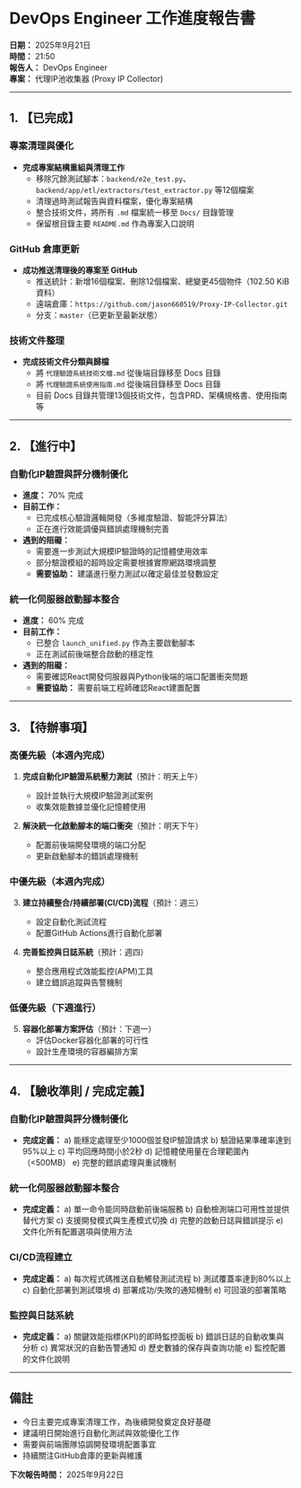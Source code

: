 # DevOps Engineer 工作進度報告書

**日期：** 2025年9月21日  
**時間：** 21:50  
**報告人：** DevOps Engineer  
**專案：** 代理IP池收集器 (Proxy IP Collector)

---

## 1. 【已完成】

### 專案清理與優化
- **完成專案結構重組與清理工作**
  - 移除冗餘測試腳本：`backend/e2e_test.py`、`backend/app/etl/extractors/test_extractor.py` 等12個檔案
  - 清理過時測試報告與資料檔案，優化專案結構
  - 整合技術文件，將所有 `.md` 檔案統一移至 `Docs/` 目錄管理
  - 保留根目錄主要 `README.md` 作為專案入口說明

### GitHub 倉庫更新
- **成功推送清理後的專案至 GitHub**
  - 推送統計：新增16個檔案、刪除12個檔案、總變更45個物件（102.50 KiB資料）
  - 遠端倉庫：`https://github.com/jason660519/Proxy-IP-Collector.git`
  - 分支：`master`（已更新至最新狀態）

### 技術文件整理
- **完成技術文件分類與歸檔**
  - 將 `代理驗證系統技術文檔.md` 從後端目錄移至 Docs 目錄
  - 將 `代理驗證系統使用指南.md` 從後端目錄移至 Docs 目錄
  - 目前 Docs 目錄共管理13個技術文件，包含PRD、架構規格書、使用指南等

---

## 2. 【進行中】

### 自動化IP驗證與評分機制優化
- **進度：** 70% 完成
- **目前工作：**
  - 已完成核心驗證邏輯開發（多維度驗證、智能評分算法）
  - 正在進行效能調優與錯誤處理機制完善
- **遇到的阻礙：**
  - 需要進一步測試大規模IP驗證時的記憶體使用效率
  - 部分驗證模組的超時設定需要根據實際網路環境調整
  - **需要協助：** 建議進行壓力測試以確定最佳並發數設定

### 統一化伺服器啟動腳本整合
- **進度：** 60% 完成
- **目前工作：**
  - 已整合 `launch_unified.py` 作為主要啟動腳本
  - 正在測試前後端整合啟動的穩定性
- **遇到的阻礙：**
  - 需要確認React開發伺服器與Python後端的端口配置衝突問題
  - **需要協助：** 需要前端工程師確認React建置配置

---

## 3. 【待辦事項】

### 高優先級（本週內完成）
1. **完成自動化IP驗證系統壓力測試**（預計：明天上午）
   - 設計並執行大規模IP驗證測試案例
   - 收集效能數據並優化記憶體使用

2. **解決統一化啟動腳本的端口衝突**（預計：明天下午）
   - 配置前後端開發環境的端口分配
   - 更新啟動腳本的錯誤處理機制

### 中優先級（本週內完成）
3. **建立持續整合/持續部署(CI/CD)流程**（預計：週三）
   - 設定自動化測試流程
   - 配置GitHub Actions進行自動化部署

4. **完善監控與日誌系統**（預計：週四）
   - 整合應用程式效能監控(APM)工具
   - 建立錯誤追蹤與告警機制

### 低優先級（下週進行）
5. **容器化部署方案評估**（預計：下週一）
   - 評估Docker容器化部署的可行性
   - 設計生產環境的容器編排方案

---

## 4. 【驗收準則 / 完成定義】

### 自動化IP驗證與評分機制優化
- **完成定義：**
  a) 能穩定處理至少1000個並發IP驗證請求
  b) 驗證結果準確率達到95%以上
  c) 平均回應時間小於2秒
  d) 記憶體使用量在合理範圍內（<500MB）
  e) 完整的錯誤處理與重試機制

### 統一化伺服器啟動腳本整合
- **完成定義：**
  a) 單一命令能同時啟動前後端服務
  b) 自動檢測端口可用性並提供替代方案
  c) 支援開發模式與生產模式切換
  d) 完整的啟動日誌與錯誤提示
  e) 文件化所有配置選項與使用方法

### CI/CD流程建立
- **完成定義：**
  a) 每次程式碼推送自動觸發測試流程
  b) 測試覆蓋率達到80%以上
  c) 自動化部署到測試環境
  d) 部署成功/失敗的通知機制
  e) 可回滾的部署策略

### 監控與日誌系統
- **完成定義：**
  a) 關鍵效能指標(KPI)的即時監控面板
  b) 錯誤日誌的自動收集與分析
  c) 異常狀況的自動告警通知
  d) 歷史數據的保存與查詢功能
  e) 監控配置的文件化說明

---

## 備註

- 今日主要完成專案清理工作，為後續開發奠定良好基礎
- 建議明日開始進行自動化測試與效能優化工作
- 需要與前端團隊協調開發環境配置事宜
- 持續關注GitHub倉庫的更新與維護

**下次報告時間：** 2025年9月22日